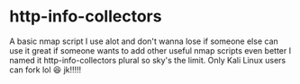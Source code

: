 # http-info-collectors
A basic nmap script I use alot and don't wanna lose if someone else can use it great if someone wants to add other useful nmap scripts even better I named it http-info-collectors plural so sky's the limit. Only Kali Linux users can fork lol 😆 jk!!!!!
